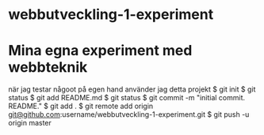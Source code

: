 # webbutveckling-1-experiment
# Mina egna experiment med webbteknik
när jag testar någoot på egen hand använder jag detta projekt
$ git init
$ git status
$ git add README.md
$ git status
$ git commit -m "initial commit. README."
$ git add .
$ git remote add origin git@github.com:username/webbutveckling-1-experiment.git
$ git push -u origin master
